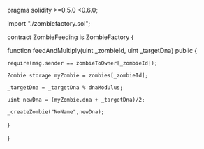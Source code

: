 pragma solidity >=0.5.0 <0.6.0;

import "./zombiefactory.sol";

contract ZombieFeeding is ZombieFactory {

  function feedAndMultiply(uint _zombieId, uint _targetDna) public {
    
    require(msg.sender == zombieToOwner[_zombieId]);
    
    Zombie storage myZombie = zombies[_zombieId];
    
    _targetDna = _targetDna % dnaModulus;
    
    uint newDna = (myZombie.dna + _targetDna)/2;
    
    _createZombie("NoName",newDna);
 
  }

}
